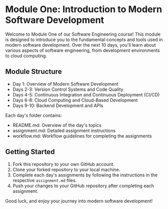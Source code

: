 # Module One: Introduction to Modern Software Development

Welcome to Module One of our Software Engineering course! This module is designed to introduce you to the fundamental concepts and tools used in modern software development. Over the next 10 days, you'll learn about various aspects of software engineering, from development environments to cloud computing.

## Module Structure

- Day 1: Overview of Modern Software Development
- Days 2-3: Version Control Systems and Code Quality
- Days 4-5: Continuous Integration and Continuous Deployment (CI/CD)
- Days 6-8: Cloud Computing and Cloud-Based Development
- Days 9-10: Backend Development and APIs

Each day's folder contains:
- README.md: Overview of the day's topics
- assignment.md: Detailed assignment instructions
- workflow.md: Workflow guidelines for completing the assignments

## Getting Started

1. Fork this repository to your own GitHub account.
2. Clone your forked repository to your local machine.
3. Complete each day's assignments by following the instructions in the respective `assignment.md` files.
4. Push your changes to your GitHub repository after completing each assignment.

Good luck, and enjoy your journey into modern software development!

